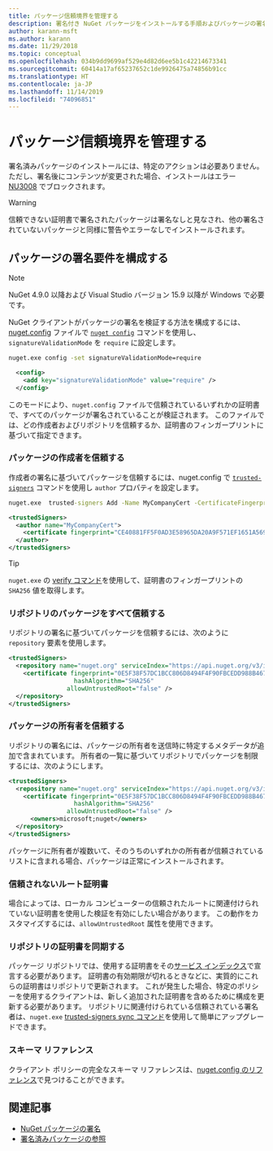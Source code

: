 ```yaml
---
title: パッケージ信頼境界を管理する
description: 署名付き NuGet パッケージをインストールする手順およびパッケージの署名の信頼設定を構成する方法を説明します。
author: karann-msft
ms.author: karann
ms.date: 11/29/2018
ms.topic: conceptual
ms.openlocfilehash: 034b9dd9699af529e4d82d6ee5b1c42214673341
ms.sourcegitcommit: 60414a17af65237652c1de9926475a74856b91cc
ms.translationtype: HT
ms.contentlocale: ja-JP
ms.lasthandoff: 11/14/2019
ms.locfileid: "74096851"
---
```

# <a name="manage-package-trust-boundaries"></a>パッケージ信頼境界を管理する

署名済みパッケージのインストールには、特定のアクションは必要ありません。ただし、署名後にコンテンツが変更された場合、インストールはエラー [NU3008](../reference/errors-and-warnings/NU3008.md) でブロックされます。

> [!Warning]
> 信頼できない証明書で署名されたパッケージは署名なしと見なされ、他の署名されていないパッケージと同様に警告やエラーなしでインストールされます。

## <a name="configure-package-signature-requirements"></a>パッケージの署名要件を構成する

> [!Note]
> NuGet 4.9.0 以降および Visual Studio バージョン 15.9 以降が Windows で必要です。

NuGet クライアントがパッケージの署名を検証する方法を構成するには、[nuget.config](../reference/nuget-config-file.md) ファイルで [`nuget config`](../reference/cli-reference/cli-ref-config.md) コマンドを使用し、`signatureValidationMode` を `require` に設定します。

```cmd
nuget.exe config -set signatureValidationMode=require
```

```xml
  <config>
    <add key="signatureValidationMode" value="require" />
  </config>
```

このモードにより、`nuget.config` ファイルで信頼されているいずれかの証明書で、すべてのパッケージが署名されていることが検証されます。 このファイルでは、どの作成者およびリポジトリを信頼するか、証明書のフィンガープリントに基づいて指定できます。

### <a name="trust-package-author"></a>パッケージの作成者を信頼する

作成者の署名に基づいてパッケージを信頼するには、nuget.config で [`trusted-signers`](../reference/cli-reference/cli-ref-trusted-signers.md) コマンドを使用し `author` プロパティを設定します。

```cmd
nuget.exe  trusted-signers Add -Name MyCompanyCert -CertificateFingerprint CE40881FF5F0AD3E58965DA20A9F571EF1651A56933748E1BF1C99E537C4E039 -FingerprintAlgorithm SHA256
```

```xml
<trustedSigners>
  <author name="MyCompanyCert">
    <certificate fingerprint="CE40881FF5F0AD3E58965DA20A9F571EF1651A56933748E1BF1C99E537C4E039" hashAlgorithm="SHA256" allowUntrustedRoot="false" />
  </author>
</trustedSigners>
```

>[!TIP]
>`nuget.exe` の [verify コマンド](../reference/cli-reference/cli-ref-verify.md)を使用して、証明書のフィンガープリントの `SHA256` 値を取得します。


### <a name="trust-all-packages-from-a-repository"></a>リポジトリのパッケージをすべて信頼する

リポジトリの署名に基づいてパッケージを信頼するには、次のように `repository` 要素を使用します。

```xml
<trustedSigners>  
  <repository name="nuget.org" serviceIndex="https://api.nuget.org/v3/index.json">
    <certificate fingerprint="0E5F38F57DC1BCC806D8494F4F90FBCEDD988B4676070...." 
                  hashAlgorithm="SHA256" 
                allowUntrustedRoot="false" />
  </repository>
</trustedSigners>
```

### <a name="trust-package-owners"></a>パッケージの所有者を信頼する

リポジトリの署名には、パッケージの所有者を送信時に特定するメタデータが追加で含まれています。 所有者の一覧に基づいてリポジトリでパッケージを制限するには、次のようにします。

```xml
<trustedSigners>  
  <repository name="nuget.org" serviceIndex="https://api.nuget.org/v3/index.json">
    <certificate fingerprint="0E5F38F57DC1BCC806D8494F4F90FBCEDD988B4676070...." 
                  hashAlgorithm="SHA256" 
                allowUntrustedRoot="false" />
      <owners>microsoft;nuget</owners>
  </repository>
</trustedSigners>
```

パッケージに所有者が複数いて、そのうちのいずれかの所有者が信頼されているリストに含まれる場合、パッケージは正常にインストールされます。

### <a name="untrusted-root-certificates"></a>信頼されないルート証明書

場合によっては、ローカル コンピューターの信頼されたルートに関連付けられていない証明書を使用した検証を有効にしたい場合があります。 この動作をカスタマイズするには、`allowUntrustedRoot` 属性を使用できます。

### <a name="sync-repository-certificates"></a>リポジトリの証明書を同期する

パッケージ リポジトリでは、使用する証明書をその[サービス インデックス](../api/service-index.md)で宣言する必要があります。 証明書の有効期限が切れるときなどに、実質的にこれらの証明書はリポジトリで更新されます。 これが発生した場合、特定のポリシーを使用するクライアントは、新しく追加された証明書を含めるために構成を更新する必要があります。 リポジトリに関連付けられている信頼されている署名者は、`nuget.exe` [trusted-signers sync コマンド](../reference/cli-reference/cli-ref-trusted-signers.md#nuget-trusted-signers-sync--name-name)を使用して簡単にアップグレードできます。

### <a name="schema-reference"></a>スキーマ リファレンス

クライアント ポリシーの完全なスキーマ リファレンスは、[nuget.config のリファレンス](../reference/nuget-config-file.md#trustedsigners-section)で見つけることができます。

## <a name="related-articles"></a>関連記事

- [NuGet パッケージの署名](../create-packages/Sign-a-Package.md)
- [署名済みパッケージの参照](../reference/Signed-Packages-Reference.md)
